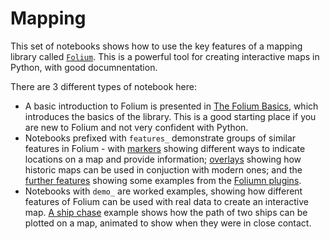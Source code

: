 # Mapping

This set of notebooks shows how to use the key features of a mapping library called [`Folium`](https://python-visualization.github.io/folium/latest/user_guide.html). This is a powerful tool for creating interactive maps in Python, with good documnentation. 

There are 3 different types of notebook here: 
- A basic introduction to Folium is presented in [The Folium Basics](./folium_basics.ipynb), which introduces the basics of the library. This is a good starting place if you are new to Folium and not very confident with Python.
- Notebooks prefixed with `features_` demonstrate groups of similar features in Folium - with [markers](./features_markers.ipynb) showing different ways to indicate locations on a map and provide information; [overlays](./features_overlay.ipynb) showing how historic maps can be used in conjuction with modern ones; and the [further features](./features_further_functions.ipynb) showing some examples from the [Foliumn plugins](https://python-visualization.github.io/folium/latest/user_guide/plugins.html).
- Notebooks with `demo_` are worked examples, showing how different features of Folium can be used with real data to create an interactive map. [A ship chase](./demo_ship_chase.ipynb) example shows how the path of two ships can be plotted on a map, animated to show when they were in close contact. 